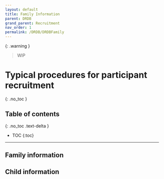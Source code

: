 ```yaml
---
layout: default
title: Family Information
parent: DRDB
grand_parent: Recruitment
nav_order: 1
permalink: /DRDB/DRDBFamily
---
```


{: .warning }
> WIP

# Typical procedures for participant recruitment
{: .no_toc }

## Table of contents
{: .no_toc .text-delta }

* TOC
{:toc}

---
## Family information


## Child information